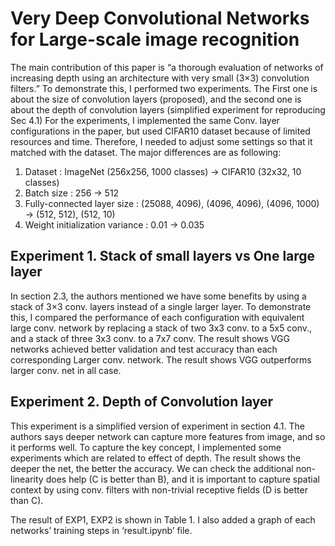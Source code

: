 # Very Deep Convolutional Networks for Large-scale image recognition

The main contribution of this paper is “a thorough evaluation of networks of increasing depth using an architecture with very small (3×3) convolution filters.” To demonstrate this, I performed two experiments. The First one is about the size of convolution layers (proposed), and the second one is about the depth of convolution layers (simplified experiment for reproducing Sec 4.1) 
For the experiments, I implemented the same Conv. layer configurations in the paper, but used CIFAR10 dataset because of limited resources and time. Therefore, I needed to adjust some settings so that it matched with the dataset. The major differences are as following:
1.	Dataset : ImageNet (256x256, 1000 classes) -> CIFAR10 (32x32, 10 classes)
2.	Batch size : 256 -> 512 
3.	Fully-connected layer size : (25088, 4096), (4096, 4096), (4096, 1000) -> (512, 512), (512, 10)
4.	Weight initialization variance : 0.01 -> 0.035

## Experiment 1. Stack of small layers vs One large layer
In section 2.3, the authors mentioned we have some benefits by using a stack of 3×3 conv. layers instead of a single larger layer. To demonstrate this, I compared the performance of each configuration with equivalent large conv. network by replacing a stack of two 3x3 conv. to a 5x5 conv., and a stack of three 3x3 conv. to a 7x7 conv. The result shows VGG networks achieved better validation and test accuracy than each corresponding Larger conv. network. The result shows VGG outperforms larger conv. net in all case.

## Experiment 2. Depth of Convolution layer
This experiment is a simplified version of experiment in section 4.1. The authors says deeper network can capture more features from image, and so it performs well. To capture the key concept, I implemented some experiments which are related to effect of depth. The result shows the deeper the net, the better the accuracy. We can check the additional non-linearity does help (C is better than B), and it is important to capture spatial context by using conv. filters with non-trivial receptive fields (D is better than C).

The result of EXP1, EXP2 is shown in Table 1. I also added a graph of each networks’ training steps in ‘result.ipynb’ file.

